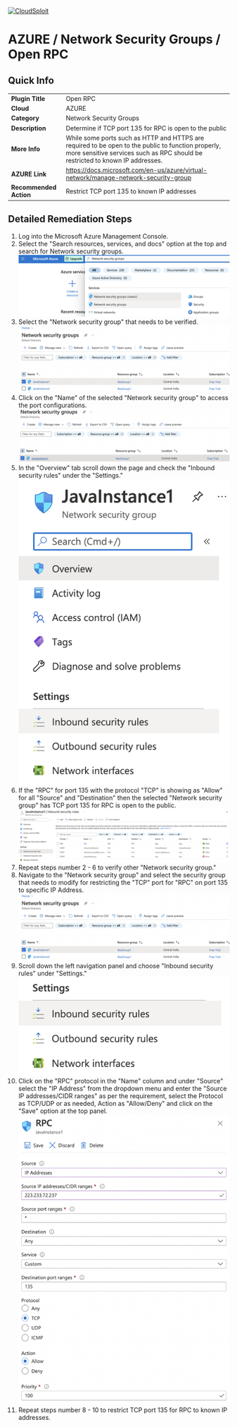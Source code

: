 [![CloudSploit](https://cloudsploit.com/img/logo-new-big-text-100.png "CloudSploit")](https://cloudsploit.com)

# AZURE / Network Security Groups / Open RPC

## Quick Info

| | |
|-|-|
| **Plugin Title** | Open RPC |
| **Cloud** | AZURE |
| **Category** | Network Security Groups |
| **Description** | Determine if TCP port 135 for RPC is open to the public |
| **More Info** | While some ports such as HTTP and HTTPS are required to be open to the public to function properly, more sensitive services such as RPC should be restricted to known IP addresses. |
| **AZURE Link** | https://docs.microsoft.com/en-us/azure/virtual-network/manage-network-security-group |
| **Recommended Action** | Restrict TCP port 135 to known IP addresses |

## Detailed Remediation Steps


1. Log into the Microsoft Azure Management Console.
2. Select the "Search resources, services, and docs" option at the top and search for Network security groups. </br> <img src="/resources/azure/networksecuritygroups/open-rpc/step2.png"/>
3. Select the "Network security group" that needs to be verified. </br> <img src="/resources/azure/networksecuritygroups/open-rpc/step3.png"/>
4. Click on the "Name" of the selected "Network security group" to access the port configurations. </br> <img src="/resources/azure/networksecuritygroups/open-rpc/step4.png"/>
5. In the "Overview" tab scroll down the page and check the "Inbound security rules" under the "Settings." </br> <img src="/resources/azure/networksecuritygroups/open-rpc/step5.png"/>
6. If the "RPC" for port 135 with the protocol "TCP" is showing as "Allow" for all "Source" and "Destination" then the selected  "Network security group" has TCP port 135 for RPC is open to the public. </br> <img src="/resources/azure/networksecuritygroups/open-rpc/step6.png"/>
7. Repeat steps number 2 - 6 to verify other "Network security group." </br>
8. Navigate to the "Network security group" and select the security group that needs to modify for restricting the "TCP" port for "RPC" on port 135 to specific IP Address.</br> <img src="/resources/azure/networksecuritygroups/open-rpc/step8.png"/>
9. Scroll down the left navigation panel and choose "Inbound security rules" under "Settings."</br> <img src="/resources/azure/networksecuritygroups/open-rpc/step9.png"/>
10. Click on the "RPC" protocol in the "Name" column and under "Source" select the "IP Address" from the dropdown menu and enter the "Source IP addresses/CIDR ranges" as per the requirement, select the Protocol as TCP/UDP or as needed, Action as "Allow/Deny" and click on the "Save" option at the top panel. </br> <img src="/resources/azure/networksecuritygroups/open-rpc/step10.png"/>
11. Repeat steps number 8 - 10 to restrict TCP port 135 for RPC to known IP addresses.</br>

